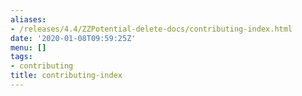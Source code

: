 ```yaml
---
aliases:
- /releases/4.4/ZZPotential-delete-docs/contributing-index.html
date: '2020-01-08T09:59:25Z'
menu: []
tags:
- contributing
title: contributing-index
---
```


